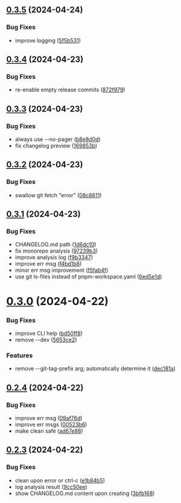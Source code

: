 ## [0.3.5](https://github.com/brillout/release-me/compare/v0.3.4...v0.3.5) (2024-04-24)


### Bug Fixes

* improve logging ([5f5b531](https://github.com/brillout/release-me/commit/5f5b5317039214445b9bf20cfebc8876e1fda79b))



## [0.3.4](https://github.com/brillout/release-me/compare/v0.3.3...v0.3.4) (2024-04-23)


### Bug Fixes

* re-enable empty release commits ([872f979](https://github.com/brillout/release-me/commit/872f979c4c3ca942f941bd3dca2e35fd5e4a665b))



## [0.3.3](https://github.com/brillout/release-me/compare/v0.3.2...v0.3.3) (2024-04-23)


### Bug Fixes

* always use --no-pager ([b8e8d0d](https://github.com/brillout/release-me/commit/b8e8d0d701293fdc210a3d2fd67d9da55dc33939))
* fix changelog preview ([169853b](https://github.com/brillout/release-me/commit/169853b9fee5354881228ae80454a2d934b4d92b))



## [0.3.2](https://github.com/brillout/release-me/compare/v0.3.1...v0.3.2) (2024-04-23)


### Bug Fixes

* swallow git fetch "error" ([08c8611](https://github.com/brillout/release-me/commit/08c8611756f0af109bd36c9d836512b726030622))



## [0.3.1](https://github.com/brillout/release-me/compare/v0.3.0...v0.3.1) (2024-04-23)


### Bug Fixes

* CHANGELOG.md path ([1d6dc10](https://github.com/brillout/release-me/commit/1d6dc1080230c4652c84b48f59ad18b9b7647dbb))
* fix monorepo analysis ([97239b3](https://github.com/brillout/release-me/commit/97239b3d73c070b5c3269f9676c4a2e864468b82))
* improve analysis log ([f9b3347](https://github.com/brillout/release-me/commit/f9b334798cf21e7109b78524ecef19ae8fd2b212))
* improve err msg ([f4bd1b8](https://github.com/brillout/release-me/commit/f4bd1b85aa1eea53a583456f19475036f97f5818))
* minor err msg improvement ([f5fab4f](https://github.com/brillout/release-me/commit/f5fab4f6652c72a51c552836702d54f732b5377b))
* use git ls-files instead of pnpm-workspace.yaml ([6ed5e1d](https://github.com/brillout/release-me/commit/6ed5e1d27ad56b31314dac1e5529f3de9117840e))



# [0.3.0](https://github.com/brillout/release-me/compare/v0.2.4...v0.3.0) (2024-04-22)


### Bug Fixes

* improve CLI help ([bd50ff8](https://github.com/brillout/release-me/commit/bd50ff8af9ee1466e5ca36654ac8c703bf89110e))
* remove --dev ([5653ce2](https://github.com/brillout/release-me/commit/5653ce29e51803c685cc12fd495c02ff45858b24))


### Features

* remove --git-tag-prefix arg; automatically determine it ([dec181a](https://github.com/brillout/release-me/commit/dec181a2b6cba9c2e63750035975b99dcc59e2a1))



## [0.2.4](https://github.com/brillout/release-me/compare/v0.2.3...v0.2.4) (2024-04-22)


### Bug Fixes

* improve err msg ([09af76d](https://github.com/brillout/release-me/commit/09af76dcff05e7990b396c81a3bfbe517e426604))
* improve err msgs ([00523b6](https://github.com/brillout/release-me/commit/00523b687291a3f5e25418e4a657601fc14c42d4))
* make clean safe ([ad67e88](https://github.com/brillout/release-me/commit/ad67e88e5e1af450dd20756fdb6a392cf05d893c))



## [0.2.3](https://github.com/brillout/release-me/compare/v0.2.2...v0.2.3) (2024-04-22)


### Bug Fixes

* clean upon error or ctrl-c ([e1b84b5](https://github.com/brillout/release-me/commit/e1b84b54e7724f9ca05a3c65d3172d4f2fa8a31a))
* log analysis result ([9cc50ee](https://github.com/brillout/release-me/commit/9cc50ee8d3baf155a12ef5736aea9bf222afcb7d))
* show CHANGELOG.md content upon creating ([3bfb168](https://github.com/brillout/release-me/commit/3bfb1689e60d695a03fddcf01599a8e9b3ca76d1))



